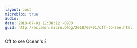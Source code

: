 ```yaml
---
layout: post
microblog: true
audio: 
date: 2018-07-01 12:38:12 -0700
guid: http://aclaman.micro.blog/2018/07/01/off-to-see.html
---
```

Off to see Ocean's 8
